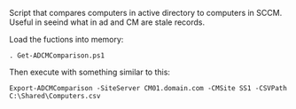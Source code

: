 Script that compares computers in active directory to computers in SCCM.  Useful in seeind what in ad and CM are stale records.

Load the fuctions into memory:

`. Get-ADCMComparison.ps1`

Then execute with something similar to this:

`Export-ADCMComparison -SiteServer CM01.domain.com -CMSite SS1 -CSVPath C:\Shared\Computers.csv`
